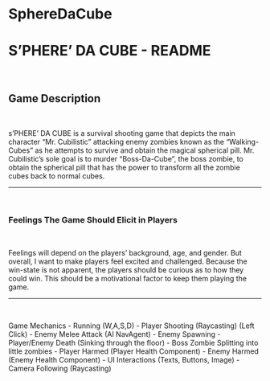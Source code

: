 # SphereDaCube

<h1>S’PHERE’ DA CUBE - README</h1><br>
<h2>Game Description</h2><br>
<p>s’PHERE’ DA CUBE is a survival shooting game that depicts the main character “Mr. Cubilistic” attacking enemy zombies known as the “Walking-Cubes” as he attempts to survive and obtain the magical spherical pill. Mr. Cubilistic’s sole goal is to murder “Boss-Da-Cube”, the boss zombie, to obtain the spherical pill that has the power to transform all the zombie cubes back to normal cubes. </p>
<hr><br>
<h3>Feelings The Game Should Elicit in Players</h3><br>
<p>Feelings will depend on the players’ background, age, and gender. But overall, I want to make players feel excited and challenged. Because the win-state is not apparent, the players should be curious as to how they could win. This should be a motivational factor to keep them playing the game.</p>
<hr><br>
<p>Game Mechanics
- Running (W,A,S,D)
- Player Shooting (Raycasting) (Left Click) 
- Enemy Melee Attack (AI NavAgent) 
- Enemy Spawning 
- Player/Enemy Death (Sinking through the floor)
- Boss Zombie Splitting into little zombies
- Player Harmed (Player Health Component)
- Enemy Harmed (Enemy Health Component)
- UI Interactions (Texts, Buttons, Image)
- Camera Following (Raycasting) </p>


